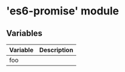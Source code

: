 # 'es6-promise' module













## Variables

| Variable	   |  Description|
|:-------------|:----|
|foo      |   |

